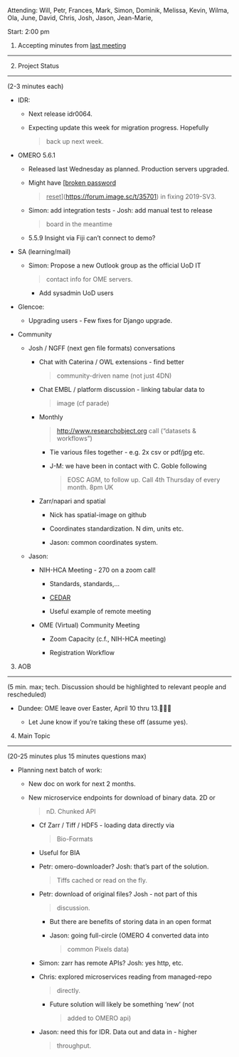 Attending: Will, Petr, Frances, Mark, Simon, Dominik, Melissa, Kevin,
Wilma, Ola, June, David, Chris, Josh, Jason, Jean-Marie,

Start: 2:00 pm

1. Accepting minutes from [<u>last meeting</u>](https://drive.google.com/open?id=0B9Xg53EhqUycZEVHclBwRHNFRGM)
--------------------------------------------------------------------------------------------------------------

2. Project Status
-----------------

(2-3 minutes each)

-   IDR:

    -   Next release idr0064.

    -   Expecting update this week for migration progress. Hopefully
        > back up next week.

-   OMERO 5.6.1

    -   Released last Wednesday as planned. Production servers upgraded.

    -   Might have [<u>broken password
        > reset</u>](https://forum.image.sc/t/35701) in fixing 2019-SV3.

    -   Simon: add integration tests - Josh: add manual test to release
        > board in the meantime

    -   5.5.9 Insight via Fiji can’t connect to demo?

-   SA (learning/mail)

    -   Simon: Propose a new Outlook group as the official UoD IT
        > contact info for OME servers.

        -   Add sysadmin UoD users

-   Glencoe:

    -   Upgrading users - Few fixes for Django upgrade.

-   Community

    -   Josh / NGFF (next gen file formats) conversations

        -   Chat with Caterina / OWL extensions - find better
            > community-driven name (not just 4DN)

        -   Chat EMBL / platform discussion - linking tabular data to
            > image (cf parade)

        -   Monthly
            > [<u>http://www.researchobject.org</u>](http://www.researchobject.org)
            > call (“datasets & workflows”)

            -   Tie various files together - e.g. 2x csv or pdf/jpg etc.

            -   J-M: we have been in contact with C. Goble following
                > EOSC AGM, to follow up. Call 4th Thursday of every
                > month. 8pm UK

        -   Zarr/napari and spatial

            -   Nick has spatial-image on github

            -   Coordinates standardization. N dim, units etc.

            -   Jason: common coordinates system.

    -   Jason:

        -   NIH-HCA Meeting - 270 on a zoom call!

            -   Standards, standards,...

            -   [<u>CEDAR</u>](https://metadatacenter.org/)

            -   Useful example of remote meeting

        -   OME (Virtual) Community Meeting

            -   Zoom Capacity (c.f., NIH-HCA meeting)

            -   Registration Workflow

3. AOB
------

(5 min. max; tech. Discussion should be highlighted to relevant people
and rescheduled)

-   Dundee: OME leave over Easter, April 10 thru 13.🎉🎉🎉

    -   Let June know if you’re taking these off (assume yes).

4. Main Topic
-------------

(20-25 minutes plus 15 minutes questions max)

-   Planning next batch of work:

    -   New doc on work for next 2 months.

    -   New microservice endpoints for download of binary data. 2D or
        > nD. Chunked API

        -   Cf Zarr / Tiff / HDF5 - loading data directly via
            > Bio-Formats

        -   Useful for BIA

        -   Petr: omero-downloader? Josh: that’s part of the solution.
            > Tiffs cached or read on the fly.

        -   Petr: download of original files? Josh - not part of this
            > discussion.

            -   But there are benefits of storing data in an open format

            -   Jason: going full-circle (OMERO 4 converted data into
                > common Pixels data)

        -   Simon: zarr has remote APIs? Josh: yes http, etc.

        -   Chris: explored microservices reading from managed-repo
            > directly.

            -   Future solution will likely be something ‘new’ (not
                > added to OMERO api)

        -   Jason: need this for IDR. Data out and data in - higher
            > throughput.
